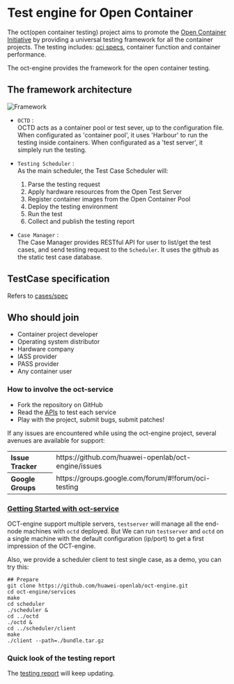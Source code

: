 # Test engine for Open Container

The oct(open container testing) project aims to promote the [Open Container Initiative](http://www.opencontainers.org/) by providing a universal testing framework for all the container projects. The testing includes: [oci specs](https://github.com/opencontainers/specs), container function and container performance.

The oct-engine provides the framework for the open container testing.

## The framework architecture
![Framework](docs/static/test_framework.png "Framework")
  * `OCTD` :  
    OCTD acts as a container pool or test sever, up to the configuration file.
    When configurated as 'container pool', it uses 'Harbour' to run the testing inside containers.
    When configurated as a 'test server', it simplely run the testing.

  * `Testing Scheduler` :  
    As the main scheduler, the Test Case Scheduler will:
    1. Parse the testing request
    2. Apply hardware resources from the Open Test Server
    3. Register container images from the Open Container Pool
    4. Deploy the testing environment
    5. Run the test
    6. Collect and publish the testing report
   
  * `Case Manager` :  
    The Case Manager provides RESTful API for user to list/get the test cases, and send testing request to the `Scheduler`.
    It uses the github as the static test case database.
    
## TestCase specification
Refers to [cases/spec](cases/spec.md) 

## Who should join
- Container project developer
- Operating system distributor
- Hardware company
- IASS provider
- PASS provider
- Any container user


### How to involve the oct-service
- Fork the repository on GitHub
- Read the [APIs](services/API.md) to test each service
- Play with the project, submit bugs, submit patches!

If any issues are encountered while using the oct-engine project, several avenues are available for support:
<table>
<tr>
	<th align="left">
	Issue Tracker
	</th>
	<td>
	https://github.com/huawei-openlab/oct-engine/issues
	</td>
</tr>
<tr>
	<th align="left">
	Google Groups
	</th>
	<td>
	https://groups.google.com/forum/#!forum/oci-testing
	</td>
</tr>
</table>


### [Getting Started with oct-service](HowTO.md)
OCT-engine support multiple servers, `testserver` will manage all the end-node machines
with `octd` deployed.
But We can run `testserver` and `octd` on a single machine with the default configuration (ip/port)
to get a first impression of the OCT-engine.

Also, we provide a scheduler client to test single case, as a demo, you can try this:
```
## Prepare 
git clone https://github.com/huawei-openlab/oct-engine.git
cd oct-engine/services
make
cd scheduler
./scheduler &
cd ../octd 
./octd &
cd ../scheduler/client
make
./client --path=./bundle.tar.gz
```

### Quick look of the testing report

The [testing report](cases/case-report) will keep updating.


